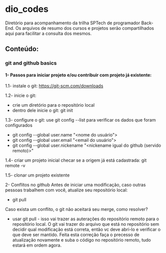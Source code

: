# dio_codes

Diretório para acompanhamento da trilha SPTech de programador Back-End. Os arquivos de resumo dos cursos e projetos serão compartilhados aqui para facilitar a consulta dos mesmos.

## Conteúdo:
### git and github basics

#### 1- Passos para iniciar projeto e/ou contribuir com projeto já existente:
1.1- instale o git: https://git-scm.com/downloads

1.2- inicie o git: 
- crie um diretório para o repositório local
- dentro dele inicie o git: git init 

1.3- configure o git:
use git config --list para verificar os dados que foram configurados
- git config --global user.name "<nome do usuário">  
- git config --global user.email "<email do usuário">
- git config --global user.nickename "<nickename igual do github (servido remoto)>"

1.4- criar um projeto inicial 
checar se a origem já está cadastrada: git remote -v

1.5- clonar um projeto existente 

2- Conflitos no github
Antes de iniciar uma modificação, caso outras pessoas trabalhem com você, atualize seu repositório local:
- git pull

Caso exista um conflito, o git não aceitará seu merge, como resolver?
- usar git pull - isso vai trazer as auterações do repositório remoto para o repositório local. O git vai trazer do arquivo que está no repositório sem decidir qual modificação está correta, então vc deve abri-lo e verificar o que deve ser mantido. Feita esta correção faça o precesso de atualização novamente e suba o código no repositório remoto, tudo estará em ordem agora.
